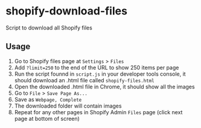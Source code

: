 # shopify-download-files
Script to download all Shopify files

## Usage
1. Go to Shopify files page at `Settings` > `Files`
2. Add `?limit=250` to the end of the URL to show 250 items per page
3. Run the script founnd in `script.js` in your developer tools console, it should download an .html file called `shopify-files.html`
4. Open the downloaded .html file in Chrome, it should show all the images
5. Go to `File` > `Save Page As...`
6. Save as `Webpage, Complete`
7. The downloaded folder will contain images
8. Repeat for any other pages in Shopify Admin `Files` page (click next page at bottom of screen)
